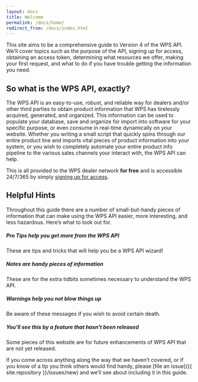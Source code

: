 ```yaml
---
layout: docs
title: Welcome
permalink: /docs/home/
redirect_from: /docs/index.html
---
```


This site aims to be a comprehensive guide to Version 4 of the WPS API. We’ll cover topics such as the purpose of the API, signing up for access, obtaining an access token, 
determining what resources we offer, making your first request, and what to do if you have trouble getting the information you need.

## So what is the WPS API, exactly?

The WPS API is an easy-to-use, robust, and reliable way for dealers and/or other third parties to obtain product information that WPS has tirelessly acquired, generated, and 
organized. This information can be used to populate your database, save and organize for import into software for your specific purpose, or even consume in real-time dynamically 
on your website. Whether you writing a small script that quickly spins through our entire product line and imports vital pieces of product information into your system, or you 
wish to completely automate your entire product info pipeline to the various sales channels your interact with, the WPS API can help.

This is all provided to the WPS dealer network **for free** and is accessible 24/7/365 by simply <a href="">signing up for access</a>.

## Helpful Hints

Throughout this guide there are a number of small-but-handy pieces of information that can make using the WPS API easier, more interesting, and less hazardous. Here’s what to look 
out for.

<div class="note">
  <h5>Pro Tips help you get more from the WPS API</h5>
  <p>These are tips and tricks that will help you be a WPS API wizard!</p>
</div>

<div class="note info">
  <h5>Notes are handy pieces of information</h5>
  <p>These are for the extra tidbits sometimes necessary to understand the WPS API.</p>
</div>

<div class="note warning">
  <h5>Warnings help you not blow things up</h5>
  <p>Be aware of these messages if you wish to avoid certain death.</p>
</div>

<div class="note unreleased">
  <h5>You'll see this by a feature that hasn't been released</h5>
  <p>Some pieces of this website are for future enhancements of WPS API that are not yet released.</p>
</div>

If you come across anything along the way that we haven’t covered, or if you know of a tip you think others would find handy, please 
[file an issue]({{ site.repository }}/issues/new) and we’ll see about including it in this guide.
